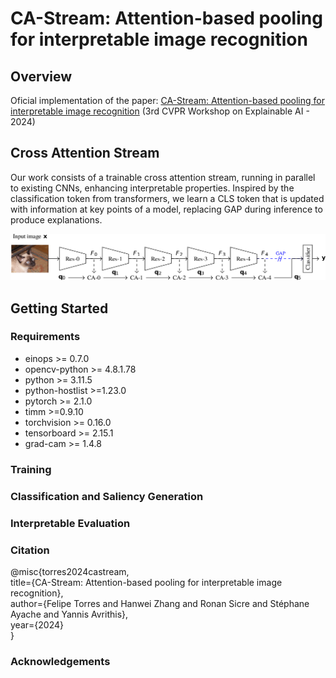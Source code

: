 # CA-Stream: Attention-based pooling for interpretable image recognition

## Overview
Oficial implementation of the paper: [CA-Stream: Attention-based pooling for interpretable image recognition](https://arxiv.org/pdf/2404.14996) (3rd CVPR Workshop on Explainable AI - 2024)

## Cross Attention Stream
Our work consists of a trainable cross attention stream, running in parallel to existing CNNs, enhancing interpretable properties. Inspired by the classification token from transformers, we learn a CLS token that is updated with information at key points of a model, replacing GAP during inference to produce explanations.

<center>
<img src="assets/fig/ca_fig.webp">
</center>

## Getting Started
### Requirements
- einops >= 0.7.0
- opencv-python >= 4.8.1.78
- python >= 3.11.5
- python-hostlist >=1.23.0
- pytorch >= 2.1.0
- timm >=0.9.10
- torchvision >= 0.16.0
- tensorboard >= 2.15.1
- grad-cam >= 1.4.8

### Training

### Classification and Saliency Generation



### Interpretable Evaluation

### Citation

@misc\{torres2024castream,</br>
title=\{CA-Stream: Attention-based pooling for interpretable image recognition\},</br>
author=\{Felipe Torres and Hanwei Zhang and Ronan Sicre and Stéphane Ayache and Yannis Avrithis\},</br>
year=\{2024\}</br>
\}
### Acknowledgements
